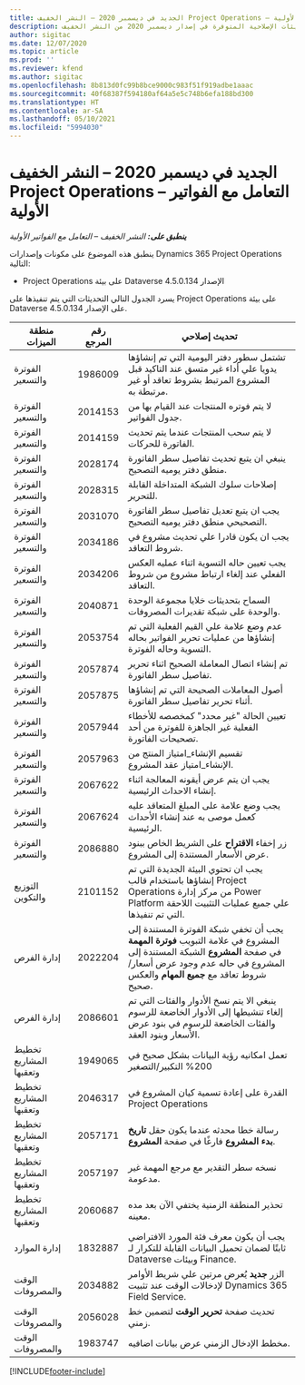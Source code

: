 ```yaml
---
title: الجديد في ديسمبر 2020 – النشر الخفيف Project Operations – التعامل مع الفواتير الأولية
description: يوفر هذا الموضوع معلومات حول التحديثات الإصلاحية المتوفرة في إصدار ديسمبر 2020 من النشر الخفيف Project Operations – التعامل مع الفواتير الأولية‬.
author: sigitac
ms.date: 12/07/2020
ms.topic: article
ms.prod: ''
ms.reviewer: kfend
ms.author: sigitac
ms.openlocfilehash: 8b813d0fc99b8bce9000c983f51f919adbe1aaac
ms.sourcegitcommit: 40f68387f594180af64a5e5c748b6efa188bd300
ms.translationtype: HT
ms.contentlocale: ar-SA
ms.lasthandoff: 05/10/2021
ms.locfileid: "5994030"
---
```

# <a name="whats-new-december-2020---project-operations-lite-deployment---deal-to-proforma-invoicing"></a>الجديد في ديسمبر 2020 – النشر الخفيف Project Operations – التعامل مع الفواتير الأولية

_**ينطبق على:** النشر الخفيف – التعامل مع الفواتير الأولية_

ينطبق هذه الموضوع على مكونات وإصدارات Dynamics 365 Project Operations التالية:

  - Project Operations على بيئة Dataverse الإصدار 4.5.0.134 

يسرد الجدول التالي التحديثات التي يتم تنفيذها على Project Operations على بيئة Dataverse على الإصدار 4.5.0.134.

| **منطقة الميزات** | **رقم المرجع** | **تحديث إصلاحي** |
| --- | --- | --- |
| الفوترة والتسعير | 1986009 | تشتمل سطور دفتر اليومية التي تم إنشاؤها يدويا علي أداء غير متسق عند التاكيد قبل المشروع المرتبط بشروط تعاقد أو غير مرتبطة به. |
| الفوترة والتسعير | 2014153 | لا يتم فوتره المنتجات عند القيام بها من جدول الفواتير. |
| الفوترة والتسعير | 2014159 | لا يتم سحب المنتجات عندما يتم تحديث الفاتورة للحركات. |
| الفوترة والتسعير | 2028174 | ينبغي ان يتبع تحديث تفاصيل سطر الفاتورة منطق دفتر يوميه التصحيح. |
| الفوترة والتسعير | 2028315 | إصلاحات سلوك الشبكة المتداخلة القابلة للتحرير. |
| الفوترة والتسعير | 2031070 | يجب ان يتبع تعديل تفاصيل سطر الفاتورة التصحيحي منطق دفتر يوميه التصحيح. |
| الفوترة والتسعير | 2034186 | يجب ان يكون قادرا علي تحديث مشروع في شروط التعاقد. |
| الفوترة والتسعير | 2034206 | يجب تعيين حاله التسوية اثناء عمليه العكس الفعلي عند إلغاء ارتباط مشروع من شروط التعاقد. |
| الفوترة والتسعير | 2040871 | السماح بتحديثات خلايا مجموعة الوحدة والوحدة على شبكة تقديرات المصروفات. |
| الفوترة والتسعير | 2053754 | عدم وضع علامة علي القيم الفعلية التي تم إنشاؤها من عمليات تحرير الفواتير بحاله التسوية وحاله الفوترة. |
| الفوترة والتسعير | 2057874 | تم إنشاء اتصال المعاملة الصحيح اثناء تحرير تفاصيل سطر الفاتورة. |
| الفوترة والتسعير | 2057875 | أصول المعاملات الصحيحة التي تم إنشاؤها أثناء تحرير تفاصيل سطر الفاتورة. |
| الفوترة والتسعير | 2057944 | تعيين الحالة "غير محدد" كمخصصه للأخطاء الفعلية غير الجاهزة للفوترة من أحد تصحيحات الفاتورة. |
| الفوترة والتسعير | 2057963 | تقسيم الإنشاء\_امتياز المنتج من الإنشاء\_امتياز عقد المشروع. |
| الفوترة والتسعير | 2067622 | يجب ان يتم عرض أيقونه المعالجة اثناء إنشاء الاحداث الرئيسية. |
| الفوترة والتسعير | 2067624 | يجب وضع علامة على المبلغ المتعاقد عليه كعمل موصى به عند إنشاء الأحداث الرئيسية. |
| الفوترة والتسعير | 2086880 | زر إخفاء **الاقتراح** على الشريط الخاص ببنود عرض الأسعار المستندة إلى المشروع. |
| التوزيع والتكوين | 2101152 | يجب ان تحتوي البيئة الجديدة التي تم إنشاؤها باستخدام قالب Project Operations من مركز إدارة Power Platform علي جميع عمليات التثبيت اللاحقة التي تم تنفيذها. |
|   إدارة الفرص | 2022204 | يجب أن تخفي شبكة الفوترة المستندة إلى المشروع في علامة التبويب **فوترة المهمة** في صفحة **المشروع** الشبكة المستندة إلى المشروع في حاله عدم وجود عرض أسعار/شروط تعاقد مع **جميع المهام** والعكس صحيح. |
|   إدارة الفرص | 2086601 | ينبغي الا يتم نسخ الأدوار والفئات التي تم إلغاء تنشيطها إلى الأدوار الخاضعة للرسوم والفئات الخاضعة للرسوم في بنود عرض الأسعار وبنود العقد. |
| تخطيط المشاريع وتعقبها | 1949065 | تعمل امكانيه رؤية البيانات بشكل صحيح في 200% التكبير/التصغير |
| تخطيط المشاريع وتعقبها | 2046317 | القدرة على إعادة تسمية كيان المشروع في Project Operations |
| تخطيط المشاريع وتعقبها | 2057171 | رسالة خطا محدثه عندما يكون حقل **تاريخ بدء المشروع** فارغًا في صفحة **المشروع**. |
| تخطيط المشاريع وتعقبها | 2057197 | نسخه سطر التقدير مع مرجع المهمة غير مدعومة. |
| تخطيط المشاريع وتعقبها | 2060687 | تحذير المنطقة الزمنية يختفي الآن بعد مده معينه. |
| إدارة الموارد | 1832887 | يجب أن يكون معرف فئة المورد الافتراضي ثابتًا لضمان تحميل البيانات القابلة للتكرار لـ Dataverse وبيئات Finance. |
| الوقت والمصروفات | 2034882 | الزر **جديد** يُعرض مرتين علي شريط الأوامر لإدخالات الوقت عند تثبيت Dynamics 365 Field Service. |
| الوقت والمصروفات | 2056028 | تحديث صفحة **تحرير الوقت** لتضمين خط زمني. |
| الوقت والمصروفات | 1983747 | مخطط الإدخال الزمني عرض بيانات اضافيه. |


[!INCLUDE[footer-include](../../includes/footer-banner.md)]